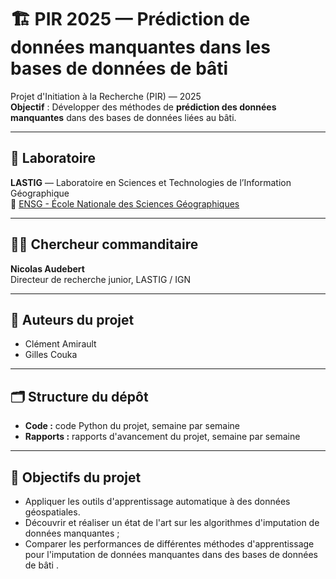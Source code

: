 # 🏗️ PIR 2025 — Prédiction de données manquantes dans les bases de données de bâti

Projet d'Initiation à la Recherche (PIR) — 2025  
**Objectif** : Développer des méthodes de **prédiction des données manquantes** dans des bases de données liées au bâti.

---

## 🧪 Laboratoire

**LASTIG** — Laboratoire en Sciences et Technologies de l’Information Géographique  
📍 [ENSG - École Nationale des Sciences Géographiques](https://ensg.eu/)

---

## 👨‍🔬 Chercheur commanditaire

**Nicolas Audebert**  
Directeur de recherche junior, LASTIG / IGN

---

## 👥 Auteurs du projet

- Clément Amirault  
- Gilles Couka

---

## 🗂️ Structure du dépôt

- **Code :** code Python du projet, semaine par semaine
- **Rapports :** rapports d'avancement du projet, semaine par semaine

---

## 📌 Objectifs du projet

- Appliquer les outils d'apprentissage automatique à des données géospatiales.
- Découvrir et réaliser un état de l'art sur les algorithmes d'imputation de données manquantes ;
- Comparer les performances de différentes méthodes d'apprentissage pour l'imputation de données manquantes dans des bases de données de bâti .
